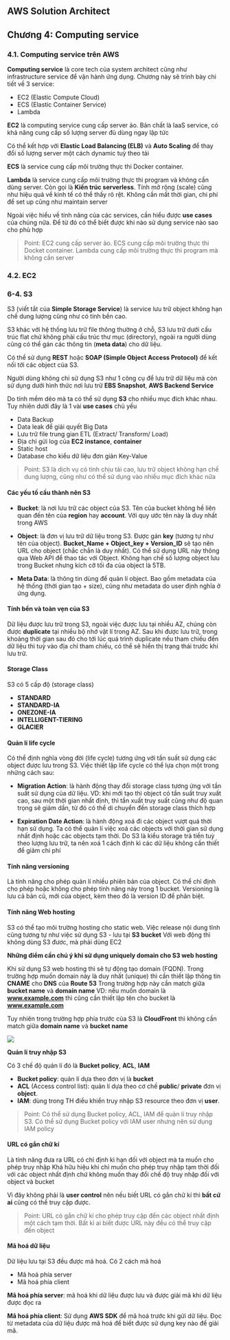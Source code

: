 ## AWS Solution Architect

## Chương 4: Computing service

### 4.1. Computing service trên AWS

**Computing service** là core tech của system architect cũng như infrastructure service để vận hành ứng dụng. Chương này sẽ trình bày chi tiết về 3 service:
- EC2 (Elastic Compute Cloud)
- ECS (Elastic Container Service)
- Lambda

**EC2** là computing service cung cấp server ảo. Bản chất là IaaS service, có khả năng cung cấp số lượng server đủ dùng ngay lập tức

Có thể kết hợp với **Elastic Load Balancing (ELB)** và **Auto Scaling** để thay đổi số lượng server một cách dynamic tuỳ theo tải

**ECS** là service cung cấp môi trường thực thi Docker container.

**Lambda** là service cung cấp môi trường thực thi program và không cần dùng server. Còn gọi là **Kiến trúc serverless**. Tính mở rộng (scale) cũng như hiệu quả về kinh tế có thể thấy rõ rệt. Không cần mất thời gian, chi phí để set up cũng như maintain server

Ngoài việc hiểu về tính năng của các services, cần hiểu được **use cases** của chúng nữa. Để từ đó có thể biết được khi nào sử dụng service nào sao cho phù hợp

> Point: EC2 cung cấp server ảo. ECS cung cấp môi trường thực thi Docket container. Lambda cung cấp môi trường thực thi program mà không cần server

### 4.2. EC2

### 6-4. S3

S3 (viết tắt của **Simple Storage Service**) là service lưu trữ object không hạn chế dung lượng cũng như có tính bền cao.

S3 khác với hệ thống lưu trữ file thông thường ở chỗ, S3 lưu trữ dưới cấu trúc flat chứ không phải cấu trúc thư mục (directory), ngoài ra người dùng cũng có thể gán các thông tin (**meta data**) cho dữ liệu.

Có thể sử dụng **REST** hoặc **SOAP (Simple Object Access Protocol)** để kết nối tới các object của S3.

Người dùng không chỉ sử dụng S3 như 1 công cụ để lưu trữ dữ liệu mà còn sử dụng dưới hình thức nơi lưu trữ **EBS Snapshot**, **AWS Backend Service**

Do tính mềm dẻo mà ta có thể sử dụng **S3** cho nhiều mục đích khác nhau. Tuy nhiên dưới đây là 1 vài **use cases** chủ yếu
- Data Backup
- Data leak để giải quyết Big Data
- Lưu trữ file trung gian ETL (Extract/ Transform/ Load)
- Địa chỉ gửi log của **EC2 instance**, **container**
- Static host
- Database cho kiểu dữ liệu đơn giản Key-Value

> Point: S3 là dịch vụ có tính chịu tải cao, lưu trữ object không hạn chế dung lượng, cũng như có thể sử dụng vào nhiều mục đích khác nữa

#### Các yếu tố cấu thành nên S3

- **Bucket**: là nơi lưu trữ các object của S3. Tên của bucket không hề liên quan đến tên của **region** hay **account**. Với quy ước tên này là duy nhất trong AWS

- **Object**: là đơn vị lưu trữ dữ liệu trong S3. Được gán **key** (tương tự như tên của object). **Bucket_Name + Object_key + Version_ID** sẽ tạo nên URL cho object (chắc chắn là duy nhất). Có thể sử dụng URL này thông qua Web API để thao tác với Object. Không hạn chế số lượng object lưu trong Bucket nhưng kích cỡ tối đa của object là 5TB.

- **Meta Data**: là thông tin dùng để quản lí object. Bao gồm metadata của hệ thống (thời gian tạo + size), cũng như metadata do user định nghĩa ở ứng dụng.

#### Tính bền và toàn vẹn của S3

Dữ liệu được lưu trữ trong S3, ngoài việc được lưu tại nhiều AZ, chúng còn được **duplicate** tại nhiều bộ nhớ vật lí trong AZ. Sau khi được lưu trữ, trong khoảng thời gian sau đó cho tới lúc quá trình duplicate nếu tham chiếu đến dữ liệu thì tuỳ vào địa chỉ tham chiếu, có thể sẽ hiển thị trạng thái trước khi lưu trữ.

#### Storage Class

S3 có 5 cấp độ (storage class)
- **STANDARD**
- **STANDARD-IA**
- **ONEZONE-IA**
- **INTELLIGENT-TIERING**
- **GLACIER**

#### Quản lí life cycle

Có thể định nghĩa vòng đời (life cycle) tương ứng với tần suất sử dụng các object được lưu trong S3. Việc thiết lập life cycle có thể lựa chọn một trong những cách sau:

- **Migration Action**: là hành động thay đổi storage class tương ứng với tần suất sử dụng của dữ liệu. VD: khi mới tạo thì object có tần suất truy xuất cao, sau một thời gian nhất định, thì tần xuất truy suất cũng như độ quan trọng sẽ giảm dần, từ đó có thể di chuyển đến storage class thích hợp

- **Expiration Date Action**: là hành động xoá đi các object vượt quá thời hạn sử dụng. Ta có thể quản lí việc xoá các objects với thời gian sử dụng nhất định hoặc các objects tạm thời. Do S3 là kiểu storage trả tiền tuỳ theo lượng lưu trữ, ta nên xoá 1 cách định kì các dữ liệu không cần thiết để giảm chi phí

#### Tính năng versioning

Là tính năng cho phép quản lí nhiều phiên bản của object.
Có thể chỉ định cho phép hoặc không cho phép tính năng này trong 1 bucket.
Versioning là lưu cả bản cũ, mới của object, kèm theo đó là version ID để phân biệt.

#### Tính năng Web hosting

S3 có thể tạo môi trường hosting cho static web.
Việc release nội dung tĩnh cũng tương tự như việc sử dụng S3 - lưu tại **S3 bucket**
Với web động thì không dùng S3 đươc, mà phải dùng EC2

**Những điểm cần chú ý khi sử dụng uniquely domain cho S3 web hosting**

Khi sử dụng S3 web hosting thì sẽ tự động tạo domain (FQDN). Trong trường hợp muốn domain này là duy nhất (unique) thì cần thiết lập thông tin **CNAME** cho **DNS** của **Route 53**
Trong trường hợp này cần match giữa **bucket name** và **domain name**
VD: nếu muốn domain là **www.example.com** thì cũng cần thiết lập tên cho bucket là **www.example.com**

Tuy nhiên trong trường hợp phía trước của S3 là **CloudFront** thì không cần match giữa **domain name** và **bucket name**

<img src="https://user-images.githubusercontent.com/43769314/61519551-20ba7000-aa47-11e9-865e-1dd1005d178c.png">

**Quản lí truy nhập S3**

Có 3 chế độ quản lí đó là **Bucket policy**, **ACL**, **IAM**
- **Bucket policy**: quản lí dựa theo đơn vị là **bucket**
- **ACL** (Access control list): quản lí dựa theo cơ chế **public**/ **private** đơn vị **object**.
- **IAM**: dùng trong TH điều khiển truy nhập S3 resource theo đơn vị **user**.

> Point: Có thể sử dụng Bucket policy, ACL, IAM để quản lí truy nhập S3. Có thể sử dụng Bucket policy với IAM user nhưng nên sử dụng IAM policy

#### URL có gắn chữ kí

Là tính năng đưa ra URL có chỉ định kì hạn đối với object mà ta muốn cho phép truy nhập
Khá hữu hiệu khi chỉ muốn cho phép truy nhập tạm thời đối với các object nhất định chứ không muốn thay đổi chế độ truy nhập đối với object và bucket

Vì đây không phải là **user control** nên nếu biết URL có gắn chữ kí thì **bất cứ ai** cũng có thể truy cập được.

> Point: URL có gắn chữ kí cho phép truy cập đến các object nhất định một cách tạm thời. Bất kì ai biết được URL này đều có thể truy cập đến object

#### Mã hoá dữ liệu

Dữ liệu lưu tại S3 đều được mã hoá. Có 2 cách mã hoá
- Mã hoá phía server
- Mã hoá phía client

**Mã hoá phía server**: mã hoá khi dữ liệu được lưu và được giải mã khi dữ liệu được đọc ra

**Mã hoá phía client**: Sử dụng **AWS SDK** để mã hoá trước khi gửi dữ liệu. Đọc từ metadata của dữ liệu được mã hoá để biết được sử dụng key nào để giải mã.
